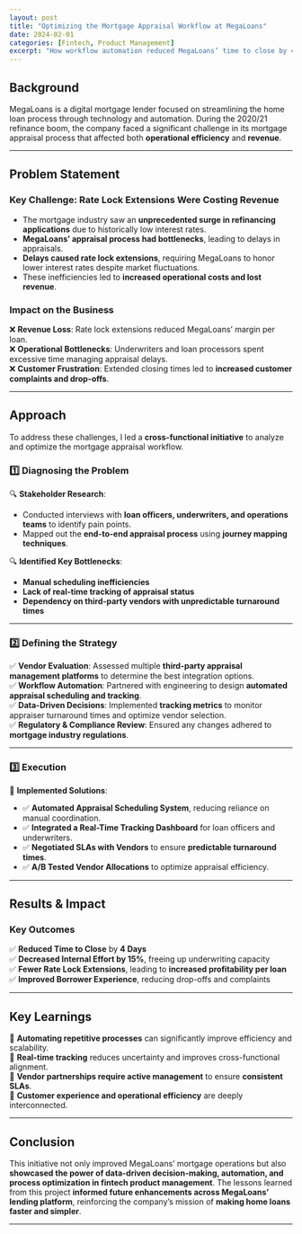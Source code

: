 ```yaml
---
layout: post
title: "Optimizing the Mortgage Appraisal Workflow at MegaLoans"
date: 2024-02-01
categories: [Fintech, Product Management]
excerpt: "How workflow automation reduced MegaLoans’ time to close by 4 days, decreased rate lock extensions, and improved profitability."
---
```


## **Background**
MegaLoans is a digital mortgage lender focused on streamlining the home loan process through technology and automation. During the 2020/21 refinance boom, the company faced a significant challenge in its mortgage appraisal process that affected both **operational efficiency** and **revenue**.

---

## **Problem Statement**
### **Key Challenge: Rate Lock Extensions Were Costing Revenue**
- The mortgage industry saw an **unprecedented surge in refinancing applications** due to historically low interest rates.
- **MegaLoans’ appraisal process had bottlenecks**, leading to delays in appraisals.
- **Delays caused rate lock extensions**, requiring MegaLoans to honor lower interest rates despite market fluctuations.
- These inefficiencies led to **increased operational costs and lost revenue**.

### **Impact on the Business**
❌ **Revenue Loss**: Rate lock extensions reduced MegaLoans’ margin per loan.  
❌ **Operational Bottlenecks**: Underwriters and loan processors spent excessive time managing appraisal delays.  
❌ **Customer Frustration**: Extended closing times led to **increased customer complaints and drop-offs**.  

---

## **Approach**
To address these challenges, I led a **cross-functional initiative** to analyze and optimize the mortgage appraisal workflow.

### **1️⃣ Diagnosing the Problem**
🔍 **Stakeholder Research**:
- Conducted interviews with **loan officers, underwriters, and operations teams** to identify pain points.
- Mapped out the **end-to-end appraisal process** using **journey mapping techniques**.

🔍 **Identified Key Bottlenecks**:
- **Manual scheduling inefficiencies**
- **Lack of real-time tracking of appraisal status**
- **Dependency on third-party vendors with unpredictable turnaround times**

---

### **2️⃣ Defining the Strategy**
✅ **Vendor Evaluation**: Assessed multiple **third-party appraisal management platforms** to determine the best integration options.  
✅ **Workflow Automation**: Partnered with engineering to design **automated appraisal scheduling and tracking**.  
✅ **Data-Driven Decisions**: Implemented **tracking metrics** to monitor appraiser turnaround times and optimize vendor selection.  
✅ **Regulatory & Compliance Review**: Ensured any changes adhered to **mortgage industry regulations**.  

---

### **3️⃣ Execution**
🚀 **Implemented Solutions**:
- ✅ **Automated Appraisal Scheduling System**, reducing reliance on manual coordination.
- ✅ **Integrated a Real-Time Tracking Dashboard** for loan officers and underwriters.
- ✅ **Negotiated SLAs with Vendors** to ensure **predictable turnaround times**.
- ✅ **A/B Tested Vendor Allocations** to optimize appraisal efficiency.

---

## **Results & Impact**
### **Key Outcomes**
✅ **Reduced Time to Close** by **4 Days**  
✅ **Decreased Internal Effort by 15%**, freeing up underwriting capacity  
✅ **Fewer Rate Lock Extensions**, leading to **increased profitability per loan**  
✅ **Improved Borrower Experience**, reducing drop-offs and complaints  

---

## **Key Learnings**
📌 **Automating repetitive processes** can significantly improve efficiency and scalability.  
📌 **Real-time tracking** reduces uncertainty and improves cross-functional alignment.  
📌 **Vendor partnerships require active management** to ensure **consistent SLAs**.  
📌 **Customer experience and operational efficiency** are deeply interconnected.  

---

## **Conclusion**
This initiative not only improved MegaLoans’ mortgage operations but also **showcased the power of data-driven decision-making, automation, and process optimization in fintech product management**. The lessons learned from this project **informed future enhancements across MegaLoans’ lending platform**, reinforcing the company’s mission of **making home loans faster and simpler**.

---
